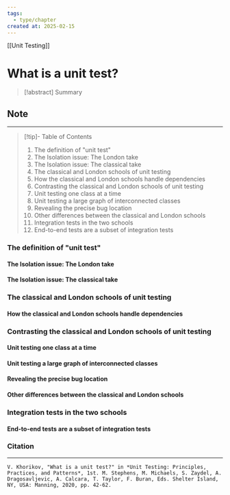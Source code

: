 ```yaml
---
tags:
  - type/chapter
created at: 2025-02-15
---
```

[[Unit Testing]]
# What is a unit test?

> [!abstract] Summary
## Note
---

> [!tip]- Table of Contents
> 1. The definition of "unit test"
> 	1. The Isolation issue: The London take
> 	2. The Isolation issue: The classical take
> 2. The classical and London schools of unit testing
> 	1. How the classical and London schools handle dependencies
> 3. Contrasting the classical and London schools of unit testing
> 	1. Unit testing one class at a time
> 	2. Unit testing a large graph of interconnected classes
> 	3. Revealing the precise bug location
> 	4. Other differences between the classical and London schools
> 4. Integration tests in the two schools
> 	1. End-to-end tests are a subset of integration tests

### The definition of "unit test"
#### The Isolation issue: The London take
#### The Isolation issue: The classical take

### The classical and London schools of unit testing
#### How the classical and London schools handle dependencies

### Contrasting the classical and London schools of unit testing
#### Unit testing one class at a time
#### Unit testing a large graph of interconnected classes
#### Revealing the precise bug location
#### Other differences between the classical and London schools

### Integration tests in the two schools
#### End-to-end tests are a subset of integration tests
### Citation
---
```
V. Khorikov, "What is a unit test?" in *Unit Testing: Principles, Practices, and Patterns*, 1st. M. Stephens, M. Michaels, S. Zaydel, A. Dragosavljevic, A. Calcara, T. Taylor, F. Buran, Eds. Shelter Island, NY, USA: Manning, 2020, pp. 42-62.
```